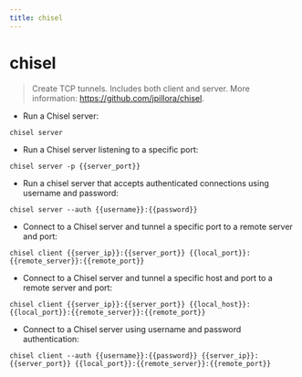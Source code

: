 ```yaml
---
title: chisel
---
```

# chisel

> Create TCP tunnels. Includes both client and server.
> More information: <https://github.com/jpillora/chisel>.

- Run a Chisel server:

`chisel server`

- Run a Chisel server listening to a specific port:

`chisel server -p {{server_port}}`

- Run a chisel server that accepts authenticated connections using username and password:

`chisel server --auth {{username}}:{{password}}`

- Connect to a Chisel server and tunnel a specific port to a remote server and port:

`chisel client {{server_ip}}:{{server_port}} {{local_port}}:{{remote_server}}:{{remote_port}}`

- Connect to a Chisel server and tunnel a specific host and port to a remote server and port:

`chisel client {{server_ip}}:{{server_port}} {{local_host}}:{{local_port}}:{{remote_server}}:{{remote_port}}`

- Connect to a Chisel server using username and password authentication:

`chisel client --auth {{username}}:{{password}} {{server_ip}}:{{server_port}} {{local_port}}:{{remote_server}}:{{remote_port}}`
